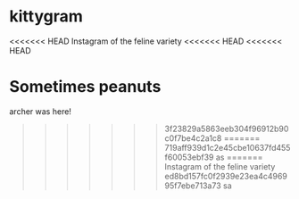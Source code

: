 kittygram
=======
<<<<<<< HEAD
Instagram of the feline variety
<<<<<<< HEAD
<<<<<<< HEAD

Sometimes peanuts
=======
archer was here!
>>>>>>> 3f23829a5863eeb304f96912b90c0f7be4c2a1c8
=======
>>>>>>> 719aff939d1c2e45cbe10637fd455f60053ebf39
as
=======
Instagram of the feline variety
>>>>>>> ed8bd157fc0f2939e23ea4c496995f7ebe713a73
sa   